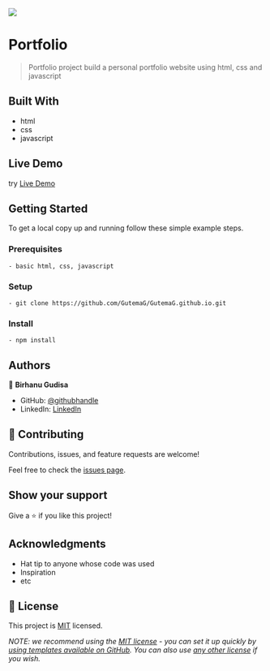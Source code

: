 ![](https://img.shields.io/badge/Microverse-blueviolet)

# Portfolio

> Portfolio project build a personal portfolio website using html, css and javascript


## Built With

- html
- css
- javascript

## Live Demo

try [Live Demo](https://gutemag.github.io/)

## Getting Started

To get a local copy up and running follow these simple example steps.

### Prerequisites
    - basic html, css, javascript 

### Setup
    - git clone https://github.com/GutemaG/GutemaG.github.io.git

### Install
    - npm install

## Authors

👤 **Birhanu Gudisa**

- GitHub: [@githubhandle](https://github.com/GutemaG)
- LinkedIn: [LinkedIn](https://linkedin.com/in/linkedinhandle)

## 🤝 Contributing

Contributions, issues, and feature requests are welcome!

Feel free to check the [issues page](../../issues/).

## Show your support

Give a ⭐️ if you like this project!

## Acknowledgments

- Hat tip to anyone whose code was used
- Inspiration
- etc

## 📝 License

This project is [MIT](./LICENSE) licensed.

_NOTE: we recommend using the [MIT license](https://choosealicense.com/licenses/mit/) - you can set it up quickly by [using templates available on GitHub](https://docs.github.com/en/communities/setting-up-your-project-for-healthy-contributions/adding-a-license-to-a-repository). You can also use [any other license](https://choosealicense.com/licenses/) if you wish._
